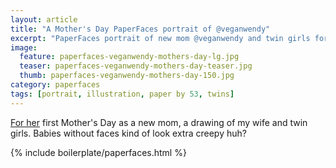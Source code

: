 ```yaml
---
layout: article
title: "A Mother's Day PaperFaces portrait of @veganwendy"
excerpt: "PaperFaces portrait of new mom @veganwendy and twin girls for Mother's Day."
image: 
  feature: paperfaces-veganwendy-mothers-day-lg.jpg
  teaser: paperfaces-veganwendy-mothers-day-teaser.jpg
  thumb: paperfaces-veganwendy-mothers-day-150.jpg
category: paperfaces
tags: [portrait, illustration, paper by 53, twins]
---
```


[For her](http://2littlerosebuds.com) first Mother's Day as a new mom, a drawing of my wife and twin girls. Babies without faces kind of look extra creepy huh?

{% include boilerplate/paperfaces.html %}